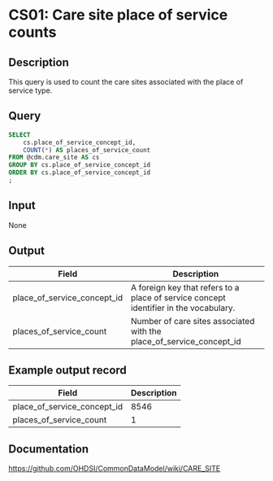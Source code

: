 <!---
Group:care site
Name:CS01 Care site place of service counts
Author:Patrick Ryan
CDM Version: 5.3
-->

# CS01: Care site place of service counts

## Description
This query is used to count the care sites associated with the place of service type.

## Query
```sql
SELECT
    cs.place_of_service_concept_id,
    COUNT(*) AS places_of_service_count
FROM @cdm.care_site AS cs
GROUP BY cs.place_of_service_concept_id
ORDER BY cs.place_of_service_concept_id
;
```

## Input

None

## Output

| Field |  Description |
| ---------- | ---------------------------------------------- |
| place_of_service_concept_id | A foreign key that refers to a place of service concept identifier in the vocabulary. |
| places_of_service_count | Number of care sites associated with the place_of_service_concept_id  |

## Example output record

| Field |  Description |
| --- | --- |
| place_of_service_concept_id |  8546 |
| places_of_service_count |  1 |

## Documentation
https://github.com/OHDSI/CommonDataModel/wiki/CARE_SITE
